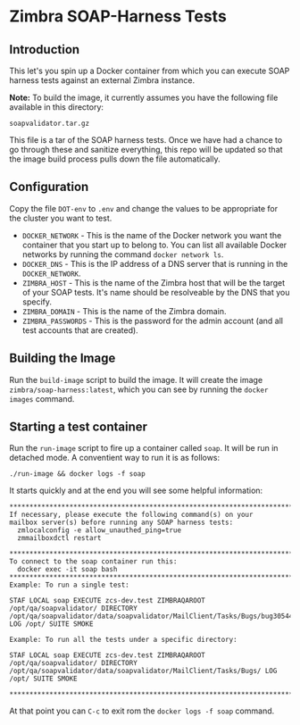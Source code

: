# Zimbra SOAP-Harness Tests

## Introduction

This let's you spin up a Docker container from which you can execute SOAP harness tests
against an external Zimbra instance.

**Note:** To build the image, it currently assumes you have the following file available in this directory:

	soapvalidator.tar.gz

This file is a tar of the SOAP harness tests.  Once we have had a chance to go through these and
sanitize everything, this repo will be updated so that the image build process pulls down the 
file automatically.


## Configuration

Copy the file `DOT-env` to `.env` and change the values to be appropriate for the cluster you
want to test.

- `DOCKER_NETWORK` - This is the name of the Docker network you want the container that you start up to belong to. You can list all available Docker networks by running the command `docker network ls`.
- `DOCKER_DNS` - This is the IP address of a DNS server that is running in the `DOCKER_NETWORK`.
- `ZIMBRA_HOST` - This is the name of the Zimbra host that will be the target of your SOAP tests.  It's name should be resolveable by the DNS that you specify.
- `ZIMBRA_DOMAIN` - This is the name of the Zimbra domain.
- `ZIMBRA_PASSWORDS` - This is the password for the admin account (and all test accounts that are created).

## Building the Image

Run the `build-image` script to build the image. It will create the image `zimbra/soap-harness:latest`, which you can see by running the `docker images` command.

## Starting a test container

Run the `run-image` script to fire up a container called `soap`.  It will be run in detached mode.  A conventient way to run it is as follows:

	./run-image && docker logs -f soap

It starts quickly and at the end you will see some helpful information:

    ************************************************************************
    If necessary, please execute the following command(s) on your
    mailbox server(s) before running any SOAP harness tests:
      zmlocalconfig -e allow_unauthed_ping=true
      zmmailboxdctl restart
    
    ************************************************************************
    To connect to the soap container run this:
      docker exec -it soap bash
    ************************************************************************
    Example: To run a single test:
    
    STAF LOCAL soap EXECUTE zcs-dev.test ZIMBRAQAROOT /opt/qa/soapvalidator/ DIRECTORY /opt/qa/soapvalidator/data/soapvalidator/MailClient/Tasks/Bugs/bug30544.xml LOG /opt/ SUITE SMOKE
    
    Example: To run all the tests under a specific directory:
    
    STAF LOCAL soap EXECUTE zcs-dev.test ZIMBRAQAROOT /opt/qa/soapvalidator/ DIRECTORY /opt/qa/soapvalidator/data/soapvalidator/MailClient/Tasks/Bugs/ LOG /opt/ SUITE SMOKE
    
    ************************************************************************


At that point you can `C-c` to exit rom the `docker logs -f soap` command.
